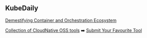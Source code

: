 ## KubeDaily 

[Demestifying Container and Orchestration Ecosystem](https://kubedaily.com)

[Collection of CloudNative OSS tools](https://github.com/kubernetesdaily/cloudnativetools) 
➡️ [Submit Your Favourite Tool](https://forms.gle/oEnLicsNtsdpRRHN8)

